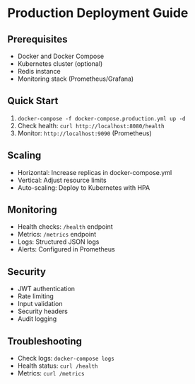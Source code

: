 # Production Deployment Guide

## Prerequisites
- Docker and Docker Compose
- Kubernetes cluster (optional)
- Redis instance
- Monitoring stack (Prometheus/Grafana)

## Quick Start
1. `docker-compose -f docker-compose.production.yml up -d`
2. Check health: `curl http://localhost:8080/health`
3. Monitor: `http://localhost:9090` (Prometheus)

## Scaling
- Horizontal: Increase replicas in docker-compose.yml
- Vertical: Adjust resource limits
- Auto-scaling: Deploy to Kubernetes with HPA

## Monitoring
- Health checks: `/health` endpoint
- Metrics: `/metrics` endpoint
- Logs: Structured JSON logs
- Alerts: Configured in Prometheus

## Security
- JWT authentication
- Rate limiting
- Input validation
- Security headers
- Audit logging

## Troubleshooting
- Check logs: `docker-compose logs`
- Health status: `curl /health`
- Metrics: `curl /metrics`
